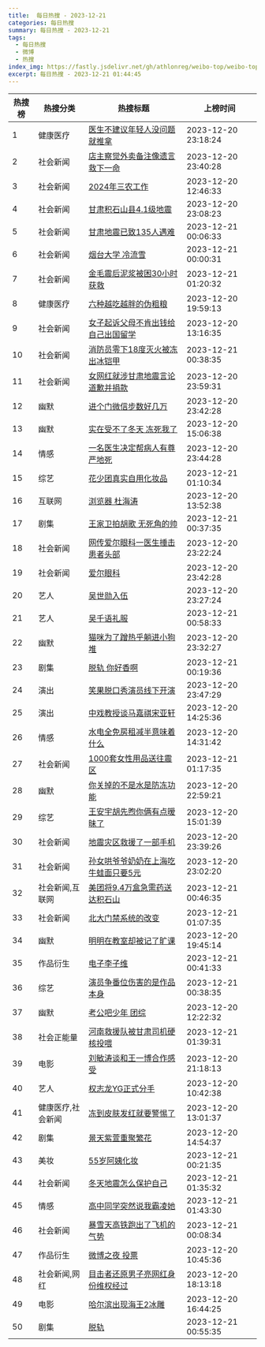 ```yaml
---
title:  每日热搜 - 2023-12-21
categories: 每日热搜
summary: 每日热搜 - 2023-12-21
tags:
  - 每日热搜
  - 微博
  - 热搜
index_img: https://fastly.jsdelivr.net/gh/athlonreg/weibo-top/weibo-top.jpeg
excerpt: 每日热搜 - 2023-12-21 01:44:45
---
```


| 热搜榜 | 热搜分类 | 热搜标题 | 上榜时间 |
| --- | --- | --- | --- |
| 1 | 健康医疗 | [医生不建议年轻人没问题就推拿](https://s.weibo.com/weibo%3Fq%3D%2523%E5%8C%BB%E7%94%9F%E4%B8%8D%E5%BB%BA%E8%AE%AE%E5%B9%B4%E8%BD%BB%E4%BA%BA%E6%B2%A1%E9%97%AE%E9%A2%98%E5%B0%B1%E6%8E%A8%E6%8B%BF%2523) | 2023-12-20 23:18:24 | 
| 2 | 社会新闻 | [店主察觉外卖备注像遗言救下一命](https://s.weibo.com/weibo%3Fq%3D%2523%E5%BA%97%E4%B8%BB%E5%AF%9F%E8%A7%89%E5%A4%96%E5%8D%96%E5%A4%87%E6%B3%A8%E5%83%8F%E9%81%97%E8%A8%80%E6%95%91%E4%B8%8B%E4%B8%80%E5%91%BD%2523) | 2023-12-20 23:40:28 | 
| 3 | 社会新闻 | [2024年三农工作](https://s.weibo.com/weibo%3Fq%3D%25232024%E5%B9%B4%E4%B8%89%E5%86%9C%E5%B7%A5%E4%BD%9C%2523) | 2023-12-20 12:46:33 | 
| 4 | 社会新闻 | [甘肃积石山县4.1级地震](https://s.weibo.com/weibo%3Fq%3D%2523%E7%94%98%E8%82%83%E7%A7%AF%E7%9F%B3%E5%B1%B1%E5%8E%BF4.1%E7%BA%A7%E5%9C%B0%E9%9C%87%2523) | 2023-12-20 23:08:23 | 
| 5 | 社会新闻 | [甘肃地震已致135人遇难](https://s.weibo.com/weibo%3Fq%3D%2523%E7%94%98%E8%82%83%E5%9C%B0%E9%9C%87%E5%B7%B2%E8%87%B4135%E4%BA%BA%E9%81%87%E9%9A%BE%2523) | 2023-12-21 00:06:33 | 
| 6 | 社会新闻 | [烟台大学 冷流雪](https://s.weibo.com/weibo%3Fq%3D%2523%E7%83%9F%E5%8F%B0%E5%A4%A7%E5%AD%A6%20%E5%86%B7%E6%B5%81%E9%9B%AA%2523) | 2023-12-21 00:00:31 | 
| 7 | 社会新闻 | [金毛震后泥浆被困30小时获救](https://s.weibo.com/weibo%3Fq%3D%2523%E9%87%91%E6%AF%9B%E9%9C%87%E5%90%8E%E6%B3%A5%E6%B5%86%E8%A2%AB%E5%9B%B030%E5%B0%8F%E6%97%B6%E8%8E%B7%E6%95%91%2523) | 2023-12-21 01:20:32 | 
| 8 | 健康医疗 | [六种越吃越胖的伪粗粮](https://s.weibo.com/weibo%3Fq%3D%2523%E5%85%AD%E7%A7%8D%E8%B6%8A%E5%90%83%E8%B6%8A%E8%83%96%E7%9A%84%E4%BC%AA%E7%B2%97%E7%B2%AE%2523) | 2023-12-20 19:59:13 | 
| 9 | 社会新闻 | [女子起诉父母不肯出钱给自己出国留学](https://s.weibo.com/weibo%3Fq%3D%2523%E5%A5%B3%E5%AD%90%E8%B5%B7%E8%AF%89%E7%88%B6%E6%AF%8D%E4%B8%8D%E8%82%AF%E5%87%BA%E9%92%B1%E7%BB%99%E8%87%AA%E5%B7%B1%E5%87%BA%E5%9B%BD%E7%95%99%E5%AD%A6%2523) | 2023-12-20 13:16:35 | 
| 10 | 社会新闻 | [消防员零下18度灭火被冻出冰铠甲](https://s.weibo.com/weibo%3Fq%3D%2523%E6%B6%88%E9%98%B2%E5%91%98%E9%9B%B6%E4%B8%8B18%E5%BA%A6%E7%81%AD%E7%81%AB%E8%A2%AB%E5%86%BB%E5%87%BA%E5%86%B0%E9%93%A0%E7%94%B2%2523) | 2023-12-21 00:38:35 | 
| 11 | 社会新闻 | [女网红就涉甘肃地震言论道歉并捐款](https://s.weibo.com/weibo%3Fq%3D%2523%E5%A5%B3%E7%BD%91%E7%BA%A2%E5%B0%B1%E6%B6%89%E7%94%98%E8%82%83%E5%9C%B0%E9%9C%87%E8%A8%80%E8%AE%BA%E9%81%93%E6%AD%89%E5%B9%B6%E6%8D%90%E6%AC%BE%2523) | 2023-12-20 23:59:31 | 
| 12 | 幽默 | [进个门微信步数好几万](https://s.weibo.com/weibo%3Fq%3D%2523%E8%BF%9B%E4%B8%AA%E9%97%A8%E5%BE%AE%E4%BF%A1%E6%AD%A5%E6%95%B0%E5%A5%BD%E5%87%A0%E4%B8%87%2523) | 2023-12-20 23:42:28 | 
| 13 | 幽默 | [实在受不了冬天 冻死我了](https://s.weibo.com/weibo%3Fq%3D%2523%E5%AE%9E%E5%9C%A8%E5%8F%97%E4%B8%8D%E4%BA%86%E5%86%AC%E5%A4%A9%20%E5%86%BB%E6%AD%BB%E6%88%91%E4%BA%86%2523) | 2023-12-20 15:06:38 | 
| 14 | 情感 | [一名医生决定帮病人有尊严地死](https://s.weibo.com/weibo%3Fq%3D%2523%E4%B8%80%E5%90%8D%E5%8C%BB%E7%94%9F%E5%86%B3%E5%AE%9A%E5%B8%AE%E7%97%85%E4%BA%BA%E6%9C%89%E5%B0%8A%E4%B8%A5%E5%9C%B0%E6%AD%BB%2523) | 2023-12-20 23:44:28 | 
| 15 | 综艺 | [花少团真实自用化妆品](https://s.weibo.com/weibo%3Fq%3D%2523%E8%8A%B1%E5%B0%91%E5%9B%A2%E7%9C%9F%E5%AE%9E%E8%87%AA%E7%94%A8%E5%8C%96%E5%A6%86%E5%93%81%2523) | 2023-12-21 01:10:34 | 
| 16 | 互联网 | [浏览器 杜海涛](https://s.weibo.com/weibo%3Fq%3D%2523%E6%B5%8F%E8%A7%88%E5%99%A8%20%E6%9D%9C%E6%B5%B7%E6%B6%9B%2523) | 2023-12-20 13:52:38 | 
| 17 | 剧集 | [王家卫拍胡歌 无死角的帅](https://s.weibo.com/weibo%3Fq%3D%2523%E7%8E%8B%E5%AE%B6%E5%8D%AB%E6%8B%8D%E8%83%A1%E6%AD%8C%20%E6%97%A0%E6%AD%BB%E8%A7%92%E7%9A%84%E5%B8%85%2523) | 2023-12-21 00:37:35 | 
| 18 | 社会新闻 | [网传爱尔眼科一医生捶击患者头部](https://s.weibo.com/weibo%3Fq%3D%2523%E7%BD%91%E4%BC%A0%E7%88%B1%E5%B0%94%E7%9C%BC%E7%A7%91%E4%B8%80%E5%8C%BB%E7%94%9F%E6%8D%B6%E5%87%BB%E6%82%A3%E8%80%85%E5%A4%B4%E9%83%A8%2523) | 2023-12-20 23:22:24 | 
| 19 | 社会新闻 | [爱尔眼科](https://s.weibo.com/weibo%3Fq%3D%2523%E7%88%B1%E5%B0%94%E7%9C%BC%E7%A7%91%2523) | 2023-12-20 23:42:28 | 
| 20 | 艺人 | [吴世勋入伍](https://s.weibo.com/weibo%3Fq%3D%2523%E5%90%B4%E4%B8%96%E5%8B%8B%E5%85%A5%E4%BC%8D%2523) | 2023-12-20 23:27:24 | 
| 21 | 艺人 | [吴千语礼服](https://s.weibo.com/weibo%3Fq%3D%2523%E5%90%B4%E5%8D%83%E8%AF%AD%E7%A4%BC%E6%9C%8D%2523) | 2023-12-21 00:58:33 | 
| 22 | 幽默 | [猫咪为了蹭热乎躺进小狗堆](https://s.weibo.com/weibo%3Fq%3D%2523%E7%8C%AB%E5%92%AA%E4%B8%BA%E4%BA%86%E8%B9%AD%E7%83%AD%E4%B9%8E%E8%BA%BA%E8%BF%9B%E5%B0%8F%E7%8B%97%E5%A0%86%2523) | 2023-12-20 23:32:27 | 
| 23 | 剧集 | [脱轨 你好香啊](https://s.weibo.com/weibo%3Fq%3D%2523%E8%84%B1%E8%BD%A8%20%E4%BD%A0%E5%A5%BD%E9%A6%99%E5%95%8A%2523) | 2023-12-21 00:19:36 | 
| 24 | 演出 | [笑果脱口秀演员线下开演](https://s.weibo.com/weibo%3Fq%3D%2523%E7%AC%91%E6%9E%9C%E8%84%B1%E5%8F%A3%E7%A7%80%E6%BC%94%E5%91%98%E7%BA%BF%E4%B8%8B%E5%BC%80%E6%BC%94%2523) | 2023-12-20 23:47:29 | 
| 25 | 演出 | [中戏教授谈马嘉祺宋亚轩](https://s.weibo.com/weibo%3Fq%3D%2523%E4%B8%AD%E6%88%8F%E6%95%99%E6%8E%88%E8%B0%88%E9%A9%AC%E5%98%89%E7%A5%BA%E5%AE%8B%E4%BA%9A%E8%BD%A9%2523) | 2023-12-20 14:25:36 | 
| 26 | 情感 | [水电全免房租减半意味着什么](https://s.weibo.com/weibo%3Fq%3D%2523%E6%B0%B4%E7%94%B5%E5%85%A8%E5%85%8D%E6%88%BF%E7%A7%9F%E5%87%8F%E5%8D%8A%E6%84%8F%E5%91%B3%E7%9D%80%E4%BB%80%E4%B9%88%2523) | 2023-12-20 14:31:42 | 
| 27 | 社会新闻 | [1000套女性用品送往震区](https://s.weibo.com/weibo%3Fq%3D%25231000%E5%A5%97%E5%A5%B3%E6%80%A7%E7%94%A8%E5%93%81%E9%80%81%E5%BE%80%E9%9C%87%E5%8C%BA%2523) | 2023-12-21 01:17:35 | 
| 28 | 幽默 | [你关掉的不是水是防冻功能](https://s.weibo.com/weibo%3Fq%3D%2523%E4%BD%A0%E5%85%B3%E6%8E%89%E7%9A%84%E4%B8%8D%E6%98%AF%E6%B0%B4%E6%98%AF%E9%98%B2%E5%86%BB%E5%8A%9F%E8%83%BD%2523) | 2023-12-20 22:59:21 | 
| 29 | 综艺 | [王安宇胡先煦你俩有点暧昧了](https://s.weibo.com/weibo%3Fq%3D%2523%E7%8E%8B%E5%AE%89%E5%AE%87%E8%83%A1%E5%85%88%E7%85%A6%E4%BD%A0%E4%BF%A9%E6%9C%89%E7%82%B9%E6%9A%A7%E6%98%A7%E4%BA%86%2523) | 2023-12-20 15:01:39 | 
| 30 | 社会新闻 | [地震灾区救援了一部手机](https://s.weibo.com/weibo%3Fq%3D%2523%E5%9C%B0%E9%9C%87%E7%81%BE%E5%8C%BA%E6%95%91%E6%8F%B4%E4%BA%86%E4%B8%80%E9%83%A8%E6%89%8B%E6%9C%BA%2523) | 2023-12-20 23:39:26 | 
| 31 | 社会新闻 | [孙女哄爷爷奶奶在上海吃牛蛙面只要5元](https://s.weibo.com/weibo%3Fq%3D%2523%E5%AD%99%E5%A5%B3%E5%93%84%E7%88%B7%E7%88%B7%E5%A5%B6%E5%A5%B6%E5%9C%A8%E4%B8%8A%E6%B5%B7%E5%90%83%E7%89%9B%E8%9B%99%E9%9D%A2%E5%8F%AA%E8%A6%815%E5%85%83%2523) | 2023-12-20 23:02:20 | 
| 32 | 社会新闻,互联网 | [美团将9.4万盒急需药送达积石山](https://s.weibo.com/weibo%3Fq%3D%2523%E7%BE%8E%E5%9B%A2%E5%B0%869.4%E4%B8%87%E7%9B%92%E6%80%A5%E9%9C%80%E8%8D%AF%E9%80%81%E8%BE%BE%E7%A7%AF%E7%9F%B3%E5%B1%B1%2523) | 2023-12-21 00:46:35 | 
| 33 | 社会新闻 | [北大门禁系统的改变](https://s.weibo.com/weibo%3Fq%3D%2523%E5%8C%97%E5%A4%A7%E9%97%A8%E7%A6%81%E7%B3%BB%E7%BB%9F%E7%9A%84%E6%94%B9%E5%8F%98%2523) | 2023-12-21 01:07:35 | 
| 34 | 幽默 | [明明在教室却被记了旷课](https://s.weibo.com/weibo%3Fq%3D%2523%E6%98%8E%E6%98%8E%E5%9C%A8%E6%95%99%E5%AE%A4%E5%8D%B4%E8%A2%AB%E8%AE%B0%E4%BA%86%E6%97%B7%E8%AF%BE%2523) | 2023-12-20 19:45:14 | 
| 35 | 作品衍生 | [电子李子维](https://s.weibo.com/weibo%3Fq%3D%2523%E7%94%B5%E5%AD%90%E6%9D%8E%E5%AD%90%E7%BB%B4%2523) | 2023-12-21 00:41:33 | 
| 36 | 综艺 | [演员争番位伤害的是作品本身](https://s.weibo.com/weibo%3Fq%3D%2523%E6%BC%94%E5%91%98%E4%BA%89%E7%95%AA%E4%BD%8D%E4%BC%A4%E5%AE%B3%E7%9A%84%E6%98%AF%E4%BD%9C%E5%93%81%E6%9C%AC%E8%BA%AB%2523) | 2023-12-21 00:38:35 | 
| 37 | 幽默 | [考公吧少年 团综](https://s.weibo.com/weibo%3Fq%3D%2523%E8%80%83%E5%85%AC%E5%90%A7%E5%B0%91%E5%B9%B4%20%E5%9B%A2%E7%BB%BC%2523) | 2023-12-20 12:22:32 | 
| 38 | 社会正能量 | [河南救援队被甘肃司机硬核投喂](https://s.weibo.com/weibo%3Fq%3D%2523%E6%B2%B3%E5%8D%97%E6%95%91%E6%8F%B4%E9%98%9F%E8%A2%AB%E7%94%98%E8%82%83%E5%8F%B8%E6%9C%BA%E7%A1%AC%E6%A0%B8%E6%8A%95%E5%96%82%2523) | 2023-12-21 01:39:31 | 
| 39 | 电影 | [刘敏涛谈和王一博合作感受](https://s.weibo.com/weibo%3Fq%3D%2523%E5%88%98%E6%95%8F%E6%B6%9B%E8%B0%88%E5%92%8C%E7%8E%8B%E4%B8%80%E5%8D%9A%E5%90%88%E4%BD%9C%E6%84%9F%E5%8F%97%2523) | 2023-12-20 21:18:13 | 
| 40 | 艺人 | [权志龙YG正式分手](https://s.weibo.com/weibo%3Fq%3D%2523%E6%9D%83%E5%BF%97%E9%BE%99YG%E6%AD%A3%E5%BC%8F%E5%88%86%E6%89%8B%2523) | 2023-12-20 10:42:38 | 
| 41 | 健康医疗,社会新闻 | [冻到皮肤发红就要警惕了](https://s.weibo.com/weibo%3Fq%3D%2523%E5%86%BB%E5%88%B0%E7%9A%AE%E8%82%A4%E5%8F%91%E7%BA%A2%E5%B0%B1%E8%A6%81%E8%AD%A6%E6%83%95%E4%BA%86%2523) | 2023-12-20 13:01:37 | 
| 42 | 剧集 | [景天紫萱重聚繁花](https://s.weibo.com/weibo%3Fq%3D%2523%E6%99%AF%E5%A4%A9%E7%B4%AB%E8%90%B1%E9%87%8D%E8%81%9A%E7%B9%81%E8%8A%B1%2523) | 2023-12-20 14:54:37 | 
| 43 | 美妆 | [55岁阿姨化妆](https://s.weibo.com/weibo%3Fq%3D%252355%E5%B2%81%E9%98%BF%E5%A7%A8%E5%8C%96%E5%A6%86%2523) | 2023-12-21 00:21:35 | 
| 44 | 社会新闻 | [冬天地震怎么保护自己](https://s.weibo.com/weibo%3Fq%3D%2523%E5%86%AC%E5%A4%A9%E5%9C%B0%E9%9C%87%E6%80%8E%E4%B9%88%E4%BF%9D%E6%8A%A4%E8%87%AA%E5%B7%B1%2523) | 2023-12-21 01:35:32 | 
| 45 | 情感 | [高中同学突然说我霸凌她](https://s.weibo.com/weibo%3Fq%3D%2523%E9%AB%98%E4%B8%AD%E5%90%8C%E5%AD%A6%E7%AA%81%E7%84%B6%E8%AF%B4%E6%88%91%E9%9C%B8%E5%87%8C%E5%A5%B9%2523) | 2023-12-21 01:43:30 | 
| 46 | 社会新闻 | [暴雪天高铁跑出了飞机的气势](https://s.weibo.com/weibo%3Fq%3D%2523%E6%9A%B4%E9%9B%AA%E5%A4%A9%E9%AB%98%E9%93%81%E8%B7%91%E5%87%BA%E4%BA%86%E9%A3%9E%E6%9C%BA%E7%9A%84%E6%B0%94%E5%8A%BF%2523) | 2023-12-21 00:08:34 | 
| 47 | 作品衍生 | [微博之夜 投票](https://s.weibo.com/weibo%3Fq%3D%2523%E5%BE%AE%E5%8D%9A%E4%B9%8B%E5%A4%9C%20%E6%8A%95%E7%A5%A8%2523) | 2023-12-20 10:45:36 | 
| 48 | 社会新闻,网红 | [目击者还原男子亮网红身份维权经过](https://s.weibo.com/weibo%3Fq%3D%2523%E7%9B%AE%E5%87%BB%E8%80%85%E8%BF%98%E5%8E%9F%E7%94%B7%E5%AD%90%E4%BA%AE%E7%BD%91%E7%BA%A2%E8%BA%AB%E4%BB%BD%E7%BB%B4%E6%9D%83%E7%BB%8F%E8%BF%87%2523) | 2023-12-20 18:13:18 | 
| 49 | 电影 | [哈尔滨出现海王2冰雕](https://s.weibo.com/weibo%3Fq%3D%2523%E5%93%88%E5%B0%94%E6%BB%A8%E5%87%BA%E7%8E%B0%E6%B5%B7%E7%8E%8B2%E5%86%B0%E9%9B%95%2523) | 2023-12-20 16:44:25 | 
| 50 | 剧集 | [脱轨](https://s.weibo.com/weibo%3Fq%3D%2523%E8%84%B1%E8%BD%A8%2523) | 2023-12-21 00:55:35 | 

